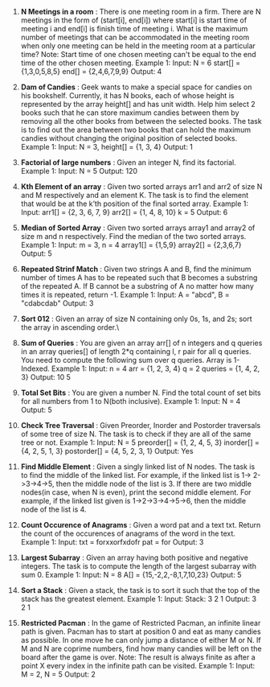 1. **N Meetings in a room** : There is one meeting room in a firm. There are N meetings in the form of (start[i], end[i]) where start[i] is start time of meeting i and end[i] is finish time of meeting i.
What is the maximum number of meetings that can be accommodated in the meeting room when only one meeting can be held in the meeting room at a particular time?
Note: Start time of one chosen meeting can't be equal to the end time of the other chosen meeting.
Example 1:
Input:
N = 6
start[] = {1,3,0,5,8,5}
end[] =  {2,4,6,7,9,9}
Output: 
4

2. **Dam of Candies** : Geek wants to make a special space for candies on his bookshelf. Currently, it has N books, each of whose height is represented by the array height[] and has unit width.
Help him select 2 books such that he can store maximum candies between them by removing all the other books from between the selected books. The task is to find out the area between two books that can hold the maximum candies without changing the original position of selected books. 
Example 1:
Input: N = 3, height[] = {1, 3, 4}
Output: 1

3. **Factorial of large numbers** : Given an integer N, find its factorial.
Example 1:
Input: N = 5
Output: 120

4. **Kth Element of an array** : Given two sorted arrays arr1 and arr2 of size N and M respectively and an element K. The task is to find the element that would be at the k’th position of the final sorted array.
Example 1:
Input:
arr1[] = {2, 3, 6, 7, 9}
arr2[] = {1, 4, 8, 10}
k = 5
Output:
6

5. **Median of Sorted Array** : Given two sorted arrays array1 and array2 of size m and n respectively. Find the median of the two sorted arrays.
Example 1:
Input:
m = 3, n = 4
array1[] = {1,5,9}
array2[] = {2,3,6,7}
Output: 5

6. **Repeated Strinf Match** : Given two strings A and B, find the minimum number of times A has to be repeated such that B becomes a substring of the repeated A. If B cannot be a substring of A no matter how many times it is repeated, return -1.
Example 1:
Input: A = "abcd", B = "cdabcdab"
Output: 3

7. **Sort 012** : Given an array of size N containing only 0s, 1s, and 2s; sort the array in ascending order.\

8. **Sum of Queries** : You are given an array arr[] of n integers and q queries in an array queries[] of length 2*q containing l, r pair for all q queries. You need to compute the following sum over q queries.
Array is 1-Indexed.
Example 1:
Input: n = 4
arr = {1, 2, 3, 4}
q = 2
queries = {1, 4, 2, 3}
Output: 10 5

9. **Total Set Bits** : You are given a number N. Find the total count of set bits for all numbers from 1 to N(both inclusive).
Example 1:
Input: N = 4
Output: 5

10. **Check Tree Traversal** : Given Preorder, Inorder and Postorder traversals of some tree of size N. The task is to check if they are all of the same tree or not.
Example 1:
Input:
N = 5
preorder[] = {1, 2, 4, 5, 3}
inorder[] = {4, 2, 5, 1, 3}
postorder[] = {4, 5, 2, 3, 1}
Output: Yes

11. **Find Middle Element** : Given a singly linked list of N nodes.
The task is to find the middle of the linked list. For example, if the linked list is
1-> 2->3->4->5, then the middle node of the list is 3.
If there are two middle nodes(in case, when N is even), print the second middle element.
For example, if the linked list given is 1->2->3->4->5->6, then the middle node of the list is 4.

12. **Count Occurence of Anagrams** : Given a word pat and a text txt. Return the count of the occurences of anagrams of the word in the text.
Example 1:
Input:
txt = forxxorfxdofr
pat = for
Output: 3

13. **Largest Subarray** : Given an array having both positive and negative integers. The task is to compute the length of the largest subarray with sum 0.
Example 1:
Input:
N = 8
A[] = {15,-2,2,-8,1,7,10,23}
Output: 5

14. **Sort a Stack** : Given a stack, the task is to sort it such that the top of the stack has the greatest element.
Example 1:
Input:
Stack: 3 2 1
Output: 3 2 1

15. **Restricted Pacman** : In the game of Restricted Pacman, an infinite linear path is given. Pacman has to start at position 0 and eat as many candies as possible. In one move he can only jump a distance of either M or N.  If M and N are coprime numbers, find how many candies will be left on the board after the game is over.
Note: The result is always finite as after a point X every index in the infinite path can be visited. 
Example 1:
Input: M = 2, N = 5
Output: 2
